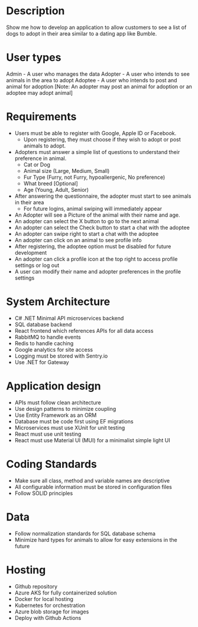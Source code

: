 # Description
Show me how to develop an application to allow customers to see a list of dogs to adopt in their area similar to a dating app like Bumble.

# User types
Admin - A user who manages the data
Adopter - A user who intends to see animals in the area to adopt
Adoptee - A user who intends to post and animal for adoption
[Note: An adopter may post an animal for adoption or an adoptee may adopt animal]

# Requirements
- Users must be able to register with Google, Apple ID or Facebook.
  - Upon registering, they must choose if they wish to adopt or post animals to adopt.
- Adopters must answer a simple list of questions to understand their preference in animal.  
  - Cat or Dog
  - Animal size (Large, Medium, Small)
  - Fur Type (Furry, not Furry, hypoallergenic, No preference)
  - What breed [Optional]
  - Age (Young, Adult, Senior)
- After answering the questionnaire, the adopter must start to see animals in their area
  - For future logins, animal swiping will immediately appear
- An Adopter will see a Picture of the animal with their name and age.
- An adopter can select the X button  to go to the next animal
- An adopter can select the Check button to start a chat with the adoptee
- An adopter can swipe right to start a chat with the adoptee
- An adopter can click on an animal to see profile info
- After registering, the adoptee option must be disabled for future development
- An adopter can click a profile icon at the top right to access profile settings or log out
- A user can modify their name and adopter preferences in the profile settings

# System Architecture
- C# .NET Minimal API microservices backend
- SQL database backend
- React frontend which references APIs for all data access
- RabbitMQ to handle events
- Redis to handle caching
- Google analytics for site access
- Logging must be stored with Sentry.io
- Use .NET for Gateway

# Application design
- APIs must follow clean architecture
- Use design patterns to minimize coupling
- Use Entity Framework as an ORM
- Database must be code first using EF migrations
- Microservices must use XUnit for unit testing
- React must use unit testing
- React must use Material UI (MUI) for a minimalist simple light UI

# Coding Standards
- Make sure all class, method and variable names are descriptive
- All configurable information must be stored in configuration files
- Follow SOLID principles

# Data
- Follow normalization standards for SQL database schema
- Minimize hard types for animals to allow for easy extensions in the future

# Hosting
- Github repository
- Azure AKS for fully containerized solution
- Docker for local hosting
- Kubernetes for orchestration
- Azure blob storage for images
- Deploy with Github Actions